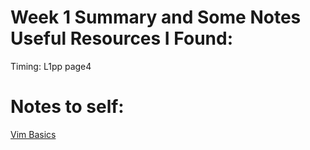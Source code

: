# Week 1 Summary and Some Notes Useful Resources I Found:

Timing: L1pp page4




# Notes to self: 

[Vim Basics](https://opensource.com/article/19/3/getting-started-vim)